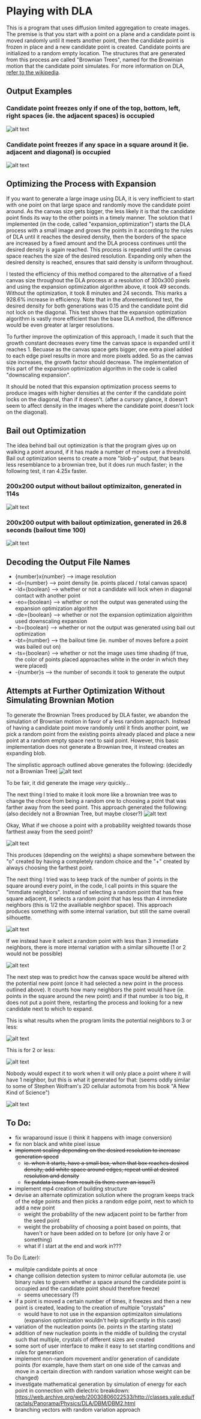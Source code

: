 # Playing with DLA
This is a program that uses diffusion limited aggregation to create images.
The premise is that you start with a point on a plane and a candidate point is moved randomly until it meets another point, then the candidate point is frozen in place and a new candidate point is created. Candidate points are initialized to a random empty location. The structures that are generated from this process are called "Brownian Trees", named for the Browinian motion that the candidate point simulates. For more information on DLA, [refer to the wikipedia](https://en.wikipedia.org/wiki/Diffusion-limited_aggregation).


## Output Examples

### Candidate point freezes only if one of the top, bottom, left, right spaces (ie. the adjacent spaces) is occupied
![alt text](https://github.com/LightspeedC83/Playing-with-DLA/blob/main/output%20-diagonals%3Dfalse.jpg)

### Candidate point freezes if any space in a square around it (ie. adjacent and diagonal) is occupied
![alt text](https://github.com/LightspeedC83/Playing-with-DLA/blob/main/output%20-diagonals%3Dtrue.jpg)


## Optimizing the Process with Expansion
If you want to generate a large image using DLA, it is very inefficient to start with one point on that large space and randomly move the candidate point around. As the canvas size gets bigger, the less likely it is that the candidate point finds its way to the other points in a timely manner. The solution that I implemented (in the code, called "expansion_optimization") starts the DLA process with a small image and grows the points in it according to the rules of DLA until it reaches the desired density, then the borders of the space are increased by a fixed amount and the DLA process continues until the desired density is again reached. This process is repeated until the canvas space reaches the size of the desired resolution. Expanding only when the desired density is reached, ensures that said density is uniform throughout. 

I tested the efficiency of this method compared to the alternative of a fixed canvas size throughout the DLA process at a resolution of 300x300 pixels and using the expansion optimization algorithm above, it took 49 seconds. Without the optimization, it took 8 minutes and 24 seconds. This marks a 928.6% increase in efficiency. Note that in the aforementioned test, the desired density for both generations was 0.15 and the candidate point did not lock on the diagonal. This test shows that the expansion optimization algorithm is vastly more efficient than the base DLA method, the difference would be even greater at larger resolutions.

To further improve the optimization of this approach, I made it such that the growth constant decreases every time the canvas space is expanded until it reaches 1. Becuase as the canvas space gets bigger, one extra pixel added to each edge pixel results in more and more pixels added. So as the canvas size increases, the growth factor should decrease. The implementation of this part of the expansion optimization algorithm in the code is called "downscaling expansion". 

It should be noted that this expansion optimization process seems to produce images with higher densities at the center if the candidate point locks on the diagonal, than if it doesn't. (after a cursory glance, it doesn't seem to affect density in the images where the candidate point doesn't lock on the diagonal). 


## Bail out Optimization
The idea behind bail out optimization is that the program gives up on walking a point around, if it has made a number of moves over a threshold. 
Bail out optimization seems to create a more "blob-y" output, that bears less resemblance to a brownian tree, but it does run much faster; in the following test, it ran 4.25x faster.
### 200x200 output without bailout optimizaiton, generated in 114s
![alt text](https://github.com/LightspeedC83/Playing-with-DLA/blob/main/outputs_traditional_DLA/DLA%20output%20200x200%20-d%3D0.15%20-ld%3DFalse%20-eo%3DFalse%20%20-b%3DFalse%20%20-ts%3DFalse%20-114.s.jpg)

### 200x200 output with bailout optimization, generated in 26.8 seconds (bailout time 100)
![alt text](https://github.com/LightspeedC83/Playing-with-DLA/blob/main/outputs_traditional_DLA/DLA%20output%20200x200%20-d%3D0.15%20-ld%3DFalse%20-eo%3DFalse%20%20-b%3DTrue%20-bt%3D100%20-ts%3DFalse%20-26.8s.jpg)

## Decoding the Output File Names
- {number}x{number} --> image resolution
- -d={number} --> point density (ie. points placed / total canvas space)
- -ld={boolean} --> whether or not a candidate will lock when in diagonal contact with another point
- -eo={boolean} --> whether or not the output was generated using the expansion optimization algorithm
- -de={boolean} --> whether or not the expansion optimization algoirithm used downscaling expansion
- -b={boolean} --> whether or not the output was generated using bail out optimization
- -bt={number} --> the bailout time (ie. number of moves before a point was bailed out on)
- -ts={boolean} --> whether or not the image uses time shading (if true, the color of points placed approaches white in the order in which they were placed)
- -{number}s --> the number of seconds it took to generate the output

## Attempts at Further Optimization Without Simulating Brownian Motion
To generate the Brownian Trees produced by DLA faster, we abandon the simulation of Brownian motion in favor of a less random approach. Instead of having a candidate point move randomly until it finds another point, we pick a random point from the existing points already placed and place a new point at a random empty space next to said point. However, this basic implementation does not generate a Brownian tree, it instead creates an expanding blob.

The simplistic approach outlined above generates the following: (decidedly not a Brownian Tree)
![alt text](https://github.com/LightspeedC83/Playing-with-DLA/blob/main/self_propelled_approach_test_1.jpg)

To be fair, it did generate the image *very* quickly...

The next thing I tried to make it look more like a brownian tree was to change the choce from being a random one to choosing a point that was farther away from the seed point.
This approach generated the following: (also decidely not a Brownian Tree, but maybe closer?)
![alt text](https://github.com/LightspeedC83/Playing-with-DLA/blob/main/outputs_self_propelled_approach/DLA%20output%201000x1000%20-density%3D0.15%20-generated%20in%202.25s%20equal%20probability.jpg)

Okay, What if we choose a point with a probability weighted towards those farthest away from the seed point?

![alt text](https://github.com/LightspeedC83/Playing-with-DLA/blob/main/outputs_self_propelled_approach/DLA%20output%20500x500%20-density%3D0.35%20-generated%20in%201.32s%20high%20weights.jpg)

This produces (depending on the weights) a shape somewhere between the "o" created by having a completely random choice and the "+" created by always choosing the farthest point.

The next thing I tried was to keep track of the number of points in the square around every point, in the code, I call points in this square the "immdiate neighbors". Instead of selecting a random point that has free square adjacent, it selects a random point that has less than 4 immediate neighbors (this is 1/2 the availiable neighbor space). This approach produces something with some internal variation, but still the same overall silhouette.

![alt text](https://github.com/LightspeedC83/Playing-with-DLA/blob/main/outputs_self_propelled_approach/DLA%20output%20500x500%20-density%3D0.35%20-generated%20in%201.53s%20test%20selecting%20point%20with%20less%20than%204%20immediate%20neighbors.jpg)

If we instead have it select a random point with less than 3 immediate neighbors, there is more internal variation with a similar silhouette (1 or 2 would not be possible)

![alt text](https://github.com/LightspeedC83/Playing-with-DLA/blob/main/outputs_self_propelled_approach/DLA%20output%20500x500%20-density%3D0.35%20-generated%20in%201.51s%20test%20selecting%20point%20with%20less%20than%203%20immediate%20neighbors.jpg)

The next step was to predict how the canvas space would be altered with the potential new point (once it had selected a new point in the process outlined above). It counts how many neighbors the point would have (ie. points in the square around the new point) and if that number is too big, it does not put a point there, restarting the process and looking for a new candidate next to which to expand. 

This is what results when the program limits the potential neighbors to 3 or less:

![alt text](https://github.com/LightspeedC83/Playing-with-DLA/blob/main/outputs_self_propelled_approach/DLA%20output%20500x500%20-density%3D0.25%20-generated%20in%204.05s%20limiting%20potenital%20neighbors%20greater%20than%203.jpg)

This is for 2 or less:

![alt text](https://github.com/LightspeedC83/Playing-with-DLA/blob/main/outputs_self_propelled_approach/DLA%20output%20500x500%20-density%3D0.25%20-generated%20in%2014.9s%20limiting%20potenital%20neighbors%20greater%20than%202.jpg)

Nobody would expect it to work when it will only place a point where it will have 1 neighbor, but this is what it generated for that: (seems oddly similar to some of Stephen Wolfram's 2D cellular automota from his book "A New Kind of Science")

![alt text](https://github.com/LightspeedC83/Playing-with-DLA/blob/main/outputs_self_propelled_approach/DLA%20output%20500x500%20-density%3D0.05%20-generated%20in%204.84s%20limiting%20potenital%20neighbors%20greater%20than%201.jpg)


## To Do:
- fix wraparound issue (i think it happens with image conversion)
- fix non black and white pixel issue
- ~~implement scaling depending on the desired resolution to increase generation speed~~
    - ~~ie. when it starts, have a small box, when that box reaches desired density, add white space around edges, repeat until at desired resolution and density~~
    - ~~fix putdata issue from result (is there even an issue?)~~
- implement mp4 creation of building structure
- devise an alternate optimization solution where the program keeps track of the edge points and then picks a random edge point, next to which to add a new point
    - weight the probability of the new adjacent point to be farther from the seed point
    - weight the probability of choosing a point based on points, that haven't or have been added on to before (or only have 2 or something)
    - what if I start at the end and work in???

To Do (Later):
- mulitple candidate points at once
- change collision detection system to mirror cellular automota (ie. use binary rules to govern whether a space around the candidate point is occupied and the candidate point should therefore freeze)
    - seems unecessary (?)
- if a point is moved a certain number of times, it freezes and then a new point is created, leading to the creation of multiple "crystals"
    - would have to not use in the expansion optimizaiton simulations (expansion optimization wouldn't help significantly in this case)
- variation of the nucleation points (ie. points in the starting state)
- addition of new nucleation points in the middle of building the crystal such that multiple, crystals of different sizes are created 
- some sort of user interface to make it easy to set starting conditions and rules for generation
- implement non-random movement and/or generation of candidate points (for example, have them start on one side of the canvas and move in a certain direction with random variation whose weight can be changed)
- investigate mathematical generation by simulation of energy for each point in connection with dielectric breakdown: https://web.archive.org/web/20030806022533/http://classes.yale.edu/fractals/Panorama/Physics/DLA/DBM/DBM2.html
- branching vectors with random variation approach


